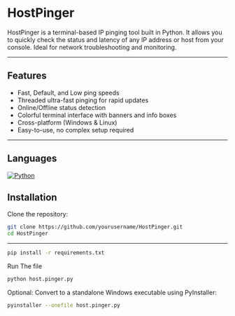 # HostPinger

HostPinger is a terminal-based IP pinging tool built in Python. It allows you to quickly check the status and latency of any IP address or host from your console. Ideal for network troubleshooting and monitoring.

---

## Features

- Fast, Default, and Low ping speeds
- Threaded ultra-fast pinging for rapid updates
- Online/Offline status detection
- Colorful terminal interface with banners and info boxes
- Cross-platform (Windows & Linux)
- Easy-to-use, no complex setup required

---

##  Languages
[![Python](https://skillicons.dev/icons?i=python)](https://skillicons.dev)

## Installation

Clone the repository:

```bash
git clone https://github.com/yourusername/HostPinger.git
cd HostPinger
```


---


```bash
pip install -r requirements.txt
```



Run The file
```bash
python host.pinger.py
```


Optional: Convert to a standalone Windows executable using PyInstaller:
```bash
pyinstaller --onefile host.pinger.py
```
